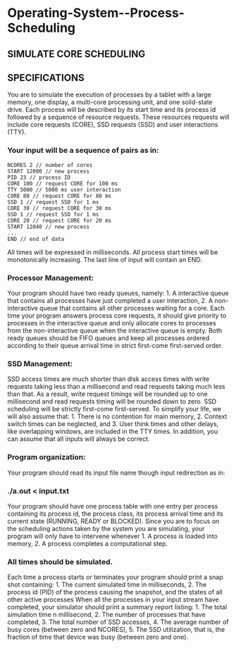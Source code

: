 # Operating-System--Process-Scheduling
## SIMULATE CORE SCHEDULING

## SPECIFICATIONS
  You are to simulate the execution of processes by a tablet with a large memory, one display, a multi-core processing unit, and one solid-state drive. Each  process will be described by its start time and its process id followed by a sequence of resource requests. These resources requests will include core requests (CORE), SSD requests (SSD) and user interactions (TTY).
  
### Your input will be a sequence of pairs as in:
```
NCORES 2 // number of cores
START 12000 // new process
PID 23 // process ID
CORE 100 // request CORE for 100 ms
TTY 5000 // 5000 ms user interaction
CORE 80 // request CORE for 80 ms
SSD 1 // request SSD for 1 ms
CORE 30 // request CORE for 30 ms
SSD 1 // request SSD for 1 ms
CORE 20 // request CORE for 20 ms
START 12040 // new process
...
END // end of data
```
All times will be expressed in milliseconds. All process start times will be monotonically increasing. The last line of input will contain an END. 

### Processor Management: 
Your program should have two ready queues, namely:
    1. A interactive queue that contains all processes have just completed a user interaction,
    2. A non-interactive queue that contains all other processes waiting for a core. Each time your program answers process core requests, it should give priority to processes in the interactive queue and only allocate cores to processes from the non-interactive queue when the interactive queue is empty.
      Both ready queues should be FIFO queues and keep all processes ordered according to their queue arrival time in strict first-come first-served order.
### SSD Management: 
SSD access times are much shorter than disk access times with write requests taking less than a millisecond and read requests taking much less than that.
As a result, write request timings will be rounded up to one millisecond and read requests timing will be rounded down to zero. SSD scheduling will be strictly first-come first-served.
To simplify your life, we will also assume that:
      1. There is no contention for main memory,
      2. Context switch times can be neglected, and
      3. User think times and other delays, like overlapping windows, are included in the TTY times. In addition, you can assume that all inputs will always be correct.
          
### Program organization: 
Your program should read its input file name though input redirection as in:
###     ./a.out < input.txt
Your program should have one process table with one entry per process containing its process id, the process class, its process arrival time and its current state (RUNNING, READY or BLOCKED).
Since you are to focus on the scheduling actions taken by the system you are simulating, your program will only have to intervene whenever
      1. A process is loaded into memory,
      2. A process completes a computational step.
###         All times should be simulated.

Each time a process starts or terminates your program should print a snap shot containing:
      1. The current simulated time in milliseconds,
      2. The process id (PID) of the process causing the snapshot, and the states of all other active processes When all the processes in your input stream have completed, your simulator should print a summary report listing:
      1. The total simulation time n millisecond,
      2. The number of processes that have completed,
      3. The total number of SSD accesses,
      4. The average number of busy cores (between zero and NCORES),
      5. The SSD utilization, that is, the fraction of time that device was busy (between zero and one).

